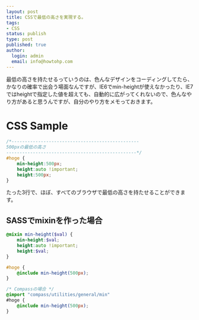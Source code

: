 ```yaml
---
layout: post
title: CSSで最低の高さを実現する。
tags:
- CSS
status: publish
type: post
published: true
author:
  login: admin
  email: info@howtohp.com
---
```

最低の高さを持たせるっていうのは、色んなデザインをコーディングしてたら、かなりの確率で出会う場面なんですが、IE6でmin-heightが使えなかったり、IE7ではheightで指定した値を超えても、自動的に広がってくれないので、色んなやり方があると思うんですが、自分のやり方をメモっておきます。

# CSS Sample

~~~ css
/*------------------------------------------------
500pxの最低の高さ
-------------------------------------------------*/
#hoge {
	min-height:500px;
	height:auto !important;
	height:500px;
}
~~~

たった3行で、ほぼ、すべてのブラウザで最低の高さを持たせることができます。

## SASSでmixinを作った場合

~~~ scss
@mixin min-height($val) {
    min-height:$val;
    height:auto !important;
    height:$val;
}

#hoge {
    @include min-height(500px);
}

/* Compassの場合 */
@import "compass/utilities/general/min"
#hoge {
    @include min-height(500px);
}
~~~
